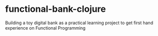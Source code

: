 # functional-bank-clojure
Building a toy digital bank as a practical learning project to get first hand experience on Functional Programming
